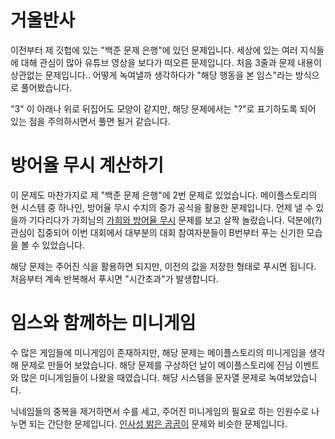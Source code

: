 # 거울반사
이전부터 제 깃헙에 있는 "백준 문제 은행"에 있던 문제입니다.
세상에 있는 여러 지식들에 대해 관심이 많아 유튜브 영상을 보다가 떠오른 문제입니다.
처음 3줄과 문제 내용이 상관없는 문제입니다.. 어떻게 녹여낼까 생각하다가 "해당 행동을 본 임스"라는 방식으로 풀어봤습니다.

"3" 이 아래나 위로 뒤집어도 모양이 같지만, 해당 문제에서는 "?"로 표기하도록 되어 있는 점을 주의하시면서 풀면 될거 같습니다.

# 방어율 무시 계산하기
이 문제도 마찬가지로 제 "백준 문제 은행"에 2번 문제로 있었습니다.
메이플스토리의 현 시스템 중 하나인, 방어율 무시 수치의 증가 공식을 활용한 문제입니다.
언제 낼 수 있을까 기다리다가 가희님의 [가희와 방어율 무시](https://www.acmicpc.net/problem/25238) 문제를 보고 살짝 놀랐습니다.
덕분에(?) 관심이 집중되어 이번 대회에서 대부분의 대회 참여자분들이 B번부터 푸는 신기한 모습을 볼 수 있었습니다.

해당 문제는 주어진 식을 활용하면 되지만, 이전의 값을 저장한 형태로 푸시면 됩니다.
처음부터 계속 반복해서 푸시면 "시간초과"가 발생합니다.

# 임스와 함께하는 미니게임
수 많은 게임들에 미니게임이 존재하지만, 해당 문제는 메이플스토리의 미니게임을 생각해 문제로 만들어 보았습니다.
해당 문제를 구상하던 날이 메이플스토리에 진님 이벤트와 많은 미니게임들이 나왔을 때였습니다.
해당 시스템을 문자열 문제로 녹여보았습니다.

닉네임들의 중복을 제거하면서 수를 세고, 주어진 미니게임의 필요로 하는 인원수로 나누면 되는 간단한 문제입니다.
[인사성 밝은 곰곰이](https://www.acmicpc.net/problem/25192) 문제와 비슷한 문제입니다.
